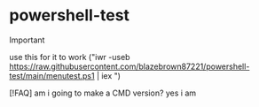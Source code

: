 # powershell-test

> [!IMPORTANT]
> use this for it to work ("iwr -useb https://raw.githubusercontent.com/blazebrown87221/powershell-test/main/menutest.ps1 | iex
")
> 
> [!FAQ]
>  am i going to make a CMD version? yes i am 

